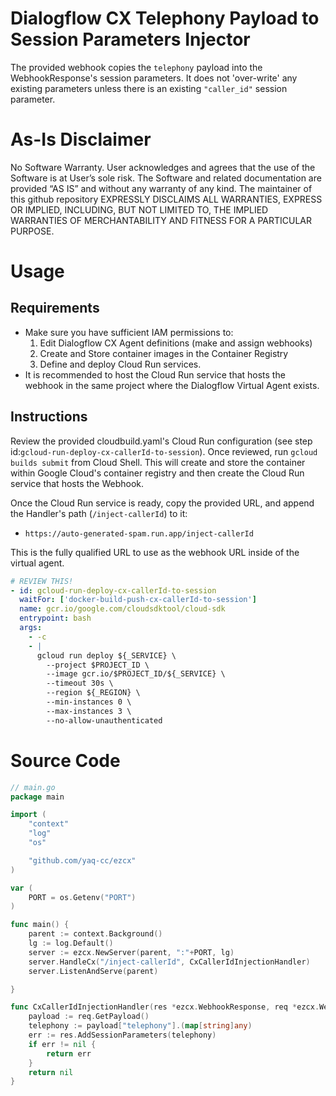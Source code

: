# Dialogflow CX Telephony Payload to Session Parameters Injector
The provided webhook copies the `telephony` payload into the WebhookResponse's session parameters.  It does not 'over-write' any existing parameters unless there is an existing `"caller_id"` session parameter.

# As-Is Disclaimer
 No Software Warranty. User acknowledges and agrees that the use of the Software is at User’s sole risk. The Software and related documentation are provided “AS IS” and without any warranty of any kind.  The maintainer of this github repository EXPRESSLY DISCLAIMS ALL WARRANTIES, EXPRESS OR IMPLIED, INCLUDING, BUT NOT LIMITED TO, THE IMPLIED WARRANTIES OF MERCHANTABILITY AND FITNESS FOR A PARTICULAR PURPOSE.

# Usage
## Requirements
- Make sure you have sufficient IAM permissions to: 
  1. Edit Dialogflow CX Agent definitions (make and assign webhooks)
  2. Create and Store container images in the Container Registry
  3. Define and deploy Cloud Run services.
- It is recommended to host the Cloud Run service that hosts the webhook in the same project where the Dialogflow Virtual Agent exists.  

## Instructions
Review the provided cloudbuild.yaml's Cloud Run configuration (see step id:`gcloud-run-deploy-cx-callerId-to-session`).  Once reviewed, run `gcloud builds submit` from Cloud Shell.  This will create and store the container within Google Cloud's container registry and then create the Cloud Run service that hosts the Webhook.  

Once the Cloud Run service is ready, copy the provided URL, and append the Handler's path (`/inject-callerId`) to it: 

- `https://auto-generated-spam.run.app/inject-callerId`

This is the fully qualified URL to use as the webhook URL inside of the virtual agent.  

```yaml
# REVIEW THIS!
- id: gcloud-run-deploy-cx-callerId-to-session
  waitFor: ['docker-build-push-cx-callerId-to-session']
  name: gcr.io/google.com/cloudsdktool/cloud-sdk
  entrypoint: bash
  args:
    - -c
    - |
      gcloud run deploy ${_SERVICE} \
        --project $PROJECT_ID \
        --image gcr.io/$PROJECT_ID/${_SERVICE} \
        --timeout 30s \
        --region ${_REGION} \
        --min-instances 0 \
        --max-instances 3 \
        --no-allow-unauthenticated
```

# Source Code
```go
// main.go
package main

import (
	"context"
	"log"
	"os"

	"github.com/yaq-cc/ezcx"
)

var (
	PORT = os.Getenv("PORT")
)

func main() {
	parent := context.Background()
	lg := log.Default()
	server := ezcx.NewServer(parent, ":"+PORT, lg)
	server.HandleCx("/inject-callerId", CxCallerIdInjectionHandler)
	server.ListenAndServe(parent)

}

func CxCallerIdInjectionHandler(res *ezcx.WebhookResponse, req *ezcx.WebhookRequest) error {
	payload := req.GetPayload()
	telephony := payload["telephony"].(map[string]any)
	err := res.AddSessionParameters(telephony)
	if err != nil {
		return err
	}
	return nil
}
```